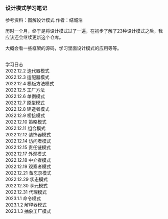 ### 设计模式学习笔记
参考资料：图解设计模式   作者：结城浩

历时一个月，终于是将设计模式过了一遍，在初步了解了23种设计模式之后，我应该还会继续更新这个仓库。

大概会看一些框架的源码，学习里面设计模式的应用等等。

<br>
学习日志
<br>
2022.12.2 迭代器模式
<br>
2022.12.3 适配器模式
<br>
2022.12.4 模板方法模式
<br>
2022.12.5 工厂方法
<br>
2022.12.6 单例模式
<br>
2022.12.7 原型模式
<br>
2022.12.8 建造者模式
<br>
2022.12.9 桥接模式
<br>
2022.12.10 策略模式
<br>
2022.12.11 组合模式
<br>
2022.12.12 装饰器模式
<br>
2022.12.14 访问者模式
<br>
2022.12.15 责任链模式
<br>
2022.12.17 外观模式
<br>
2022.12.18 中介者模式
<br>
2022.12.19 观察者模式
<br>
2022.12.21 备忘录模式
<br>
2022.12.29 状态模式
<br>
2022.12.30 享元模式
<br>
2022.12.31 代理模式
<br>
2023.1.1 命令模式
<br>
2023.1.2 解释器模式
<br>
2023.1.3 抽象工厂模式
